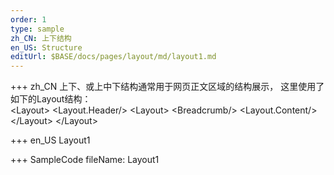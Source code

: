 ```yaml
--- 
order: 1
type: sample
zh_CN: 上下结构
en_US: Structure
editUrl: $BASE/docs/pages/layout/md/layout1.md
---
```


+++ zh_CN
  上下、或上中下结构通常用于网页正文区域的结构展示，
  这里使用了如下的Layout结构：  
<Hcode inline>
&lt;Layout&gt;
    &lt;Layout.Header/&gt;
    &lt;Layout&gt;
        &lt;Breadcrumb/&gt;
        &lt;Layout.Content/&gt;
    &lt;/Layout&gt;
&lt;/Layout&gt;
</Hcode>

+++ en_US
Layout1

+++ SampleCode
fileName: Layout1
